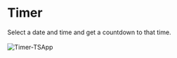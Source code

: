 # Timer
Select a date and time and get a countdown to that time.<br>
<br>
<img src='https://i.postimg.cc/yxJz2sgw/Timer-TSApp.png' border='0' alt='Timer-TSApp'/>
